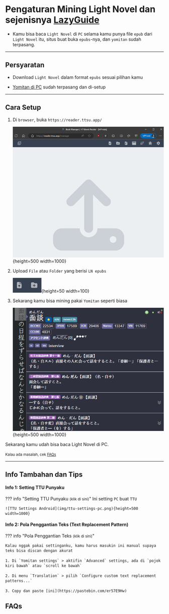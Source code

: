 # Pengaturan Mining Light Novel dan sejenisnya [LazyGuide](https://lazyguidejp.github.io/jp-lazy-guide/setupLnOnPC/)

- Kamu bisa baca `Light Novel` di `PC` selama kamu punya file `epub` dari `Light Novel` itu, situs buat buka `epubs`-nya, dan `yomitan` sudah terpasang.

---

## Persyaratan

- Download `Light Novel` dalam format `epubs` sesuai pilihan kamu

- [Yomitan di PC](setup-yomitan-pc-lazy-guide.md) sudah terpasang dan di-setup

---

## Cara Setup

1. Di `browser`, buka `https://reader.ttsu.app/`

    ![TTU Reader](img/ttu-reader.png){height=500 width=1000}

2. Upload `File` atau `Folder` yang berisi `LN epubs`

    ![TTU Upload](img/ttu-upload.png){height=50 width=100}

3. Sekarang kamu bisa mining pakai `Yomitan` seperti biasa

    ![TTU Reader PC](img/ttu-reader-pc.png){height=500 width=1000}

Sekarang kamu udah bisa baca Light Novel di PC.

<small>Kalau ada masalah, cek [FAQs](setup-LN-pc-lazy-guide.md/#faqs)</small>

---

## Info Tambahan dan Tips

#### Info 1: Setting TTU Punyaku

??? info "Setting TTU Punyaku <small>(klik di sini)</small>"
    Ini setting `PC` buat `TTU`

    ![TTU Settings Android](img/ttu-settings-pc.png){height=500 width=1000}

#### Info 2: Pola Penggantian Teks (Text Replacement Pattern)

??? info "Pola Penggantian Teks <small>(klik di sini)</small>"

    Kalau nggak pakai settinganku, kamu harus masukin ini manual supaya teks bisa discan dengan akurat

    1. Di `Yomitan settings` > aktifin `Advanced` settings, ada di `pojok kiri bawah` atau `scroll ke bawah`

    2. Di menu `Translation` > pilih `Configure custom text replacement patterns...`

    3. Copy dan paste [ini](https://pastebin.com/er57E9Hw)

## FAQs

